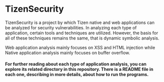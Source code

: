 # TizenSecurity
TizenSecurity is a project by which Tizen native and web applications can be analyzed for security vulnerabilities. In analyzing each type of application, certain tools and techniques are utilized. However, the basis for all of these techniques remains the same, that is dynamic symbolic analysis.

Web application analysis mainly focuses on XSS and HTML injection while Native application analysis mainly focuses on buffer overflow.

#### For further reading about each type of application analysis, you can explore its related directory in this repository. There is a README file in each one, describing in more details, about how to run the programs.
